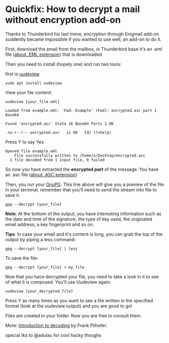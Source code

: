 # Quickfix: How to decrypt a mail without encryption add-on

Thanks to Thunderbird his last move, encryption through Enigmail add-on suddently became impossible if you wanted to use well, an add-on to do it.

First, download the email from the mailbox, in Thunderbird base it's an .eml file ([about .EML extension](https://fileinfo.com/extension/eml)) that is downloaded

Then you need to install (hopely one) and run two tools:

first is [uudeview](http://www.fpx.de/fp/Software/UUDeview/)

	sudo apt install uudeview

View your file content:
	
	uudeview [your_file.eml]
	
	Loaded from example.eml: 'Fwd: Example' (Fwd): encrypted.asc part 1   Base64
                                                                      
    Found 'encrypted.asc' State 16 Base64 Parts 1 OK

    -rw-r--r-- encrypted.asc   is OK   [d] (?=help) 

Press Y to say Yes

	Opened file example.eml
    	File successfully written to /home/x/Desktop/encrypted.asc     
      1 file decoded from 1 input file, 0 failed  

So now you have extracted the **encrypted part** of the message. You have an .asc file ([about .ASC extension](https://fileinfo.com/extension/asc))

Then, you run your [GnuPG](https://gnupg.org/). This line above will give you a preview of the file in your terminal, remember that you'll need to send the stream into file to save it.

	gpg --decrypt [your_file] 
	
**Note**: At the bottom of the output, you have interesting information such as the date and time of the signature, the type of key used, the originated email address, a key fingerprint and so on.


**Tips**: In case your email and it's content is long, you can grab the top of the output by piping a less command:

	gpg --decrypt [your_file] | less 

To save the file:
	
	gpg --decrypt [your_file] > my_file

Now that you hace decrypted your file, you need to take a look in it to see of what it is composed. You'll use Uudeview again:
	
	uudeview [your_decrypted_file]

Press Y as many times as you want to see a file written in the specified format (look at the uudeview output) and you are good to go! 

Files are created in your folder. Now you are free to consult them.

More: [Introduction to decoding](http://www.fpx.de/fp/Software/UUDeview/Introduction.html) by Frank Pilhofer.

special tks to @adulau for cool hacky thoughs

